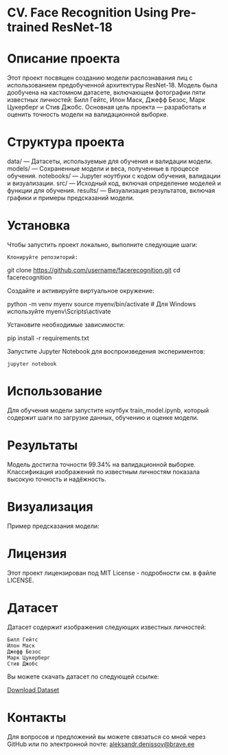 # CV. Face Recognition Using Pre-trained ResNet-18

# Описание проекта

Этот проект посвящен созданию модели распознавания лиц с использованием предобученной архитектуры ResNet-18. Модель была дообучена на кастомном датасете, включающем фотографии пяти известных личностей: Билл Гейтс, Илон Маск, Джефф Безос, Марк Цукерберг и Стив Джобс. Основная цель проекта — разработать и оценить точность модели на валидационной выборке.

# Структура проекта

data/ — Датасеты, используемые для обучения и валидации модели.
models/ — Сохраненные модели и веса, полученные в процессе обучения.
notebooks/ — Jupyter ноутбуки с кодом обучения, валидации и визуализации.
src/ — Исходный код, включая определение моделей и функции для обучения.
results/ — Визуализация результатов, включая графики и примеры предсказаний модели.
# Установка

Чтобы запустить проект локально, выполните следующие шаги:

    Клонируйте репозиторий:

git clone https://github.com/username/facerecognition.git
cd facerecognition

Создайте и активируйте виртуальное окружение:

python -m venv myenv
source myenv/bin/activate  # Для Windows используйте myenv\Scripts\activate

Установите необходимые зависимости:

pip install -r requirements.txt

Запустите Jupyter Notebook для воспроизведения экспериментов:

    jupyter notebook

# Использование

Для обучения модели запустите ноутбук train_model.ipynb, который содержит шаги по загрузке данных, обучению и оценке модели.

# Результаты

Модель достигла точности 99.34% на валидационной выборке. Классификация изображений по известным личностям показала высокую точность и надёжность.

# Визуализация

Пример предсказания модели:

# Лицензия

Этот проект лицензирован под MIT License - подробности см. в файле LICENSE.

# Датасет

Датасет содержит изображения следующих известных личностей:

    Билл Гейтс
    Илон Маск
    Джефф Безос
    Марк Цукерберг
    Стив Джобс

Вы можете скачать датасет по следующей ссылке:

[Download Dataset](https://drive.google.com/file/d/120xqh0mYtYZ1Qh7vr-XFzjPbSKivLJjA/view?pli=1)

# Контакты

Для вопросов и предложений вы можете связаться со мной через GitHub или по электронной почте: aleksandr.denissov@brave.ee

